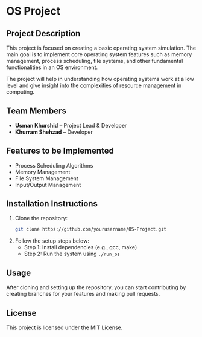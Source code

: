 # OS Project

## Project Description
This project is focused on creating a basic operating system simulation. The main goal is to implement core operating system features such as memory management, process scheduling, file systems, and other fundamental functionalities in an OS environment.

The project will help in understanding how operating systems work at a low level and give insight into the complexities of resource management in computing.

## Team Members
- **Usman Khurshid** – Project Lead & Developer
- **Khurram Shehzad** – Developer

## Features to be Implemented
- Process Scheduling Algorithms
- Memory Management
- File System Management
- Input/Output Management

## Installation Instructions
1. Clone the repository:
    ```bash
    git clone https://github.com/yourusername/OS-Project.git
    ```
2. Follow the setup steps below:
   - Step 1: Install dependencies (e.g., gcc, make)
   - Step 2: Run the system using `./run_os`

## Usage
After cloning and setting up the repository, you can start contributing by creating branches for your features and making pull requests.

## License
This project is licensed under the MIT License.
